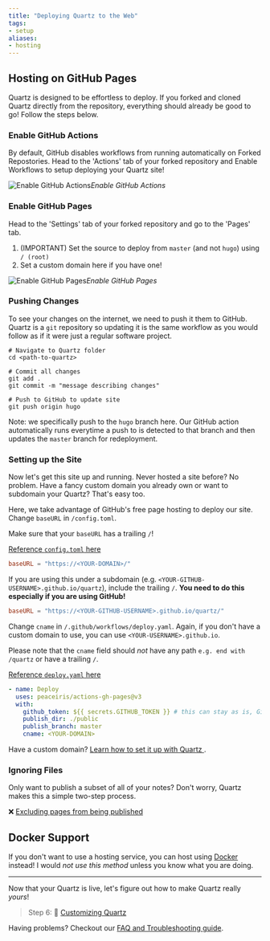 ```yaml
---
title: "Deploying Quartz to the Web"
tags:
- setup
aliases:
- hosting
---
```


## Hosting on GitHub Pages
Quartz is designed to be effortless to deploy. If you forked and cloned Quartz directly from the repository, everything should already be good to go! Follow the steps below.

### Enable GitHub Actions
By default, GitHub disables workflows from running automatically on Forked Repostories. Head to the 'Actions' tab of your forked repository and Enable Workflows to setup deploying your Quartz site!

![Enable GitHub Actions](notes/images/github-actions.png)*Enable GitHub Actions*

### Enable GitHub Pages

Head to the 'Settings' tab of your forked repository and go to the 'Pages' tab.

1. (IMPORTANT) Set the source to deploy from `master` (and not `hugo`) using `/ (root)`
2. Set a custom domain here if you have one!

![Enable GitHub Pages](/notes/images/github-pages.png)*Enable GitHub Pages*

### Pushing Changes
To see your changes on the internet, we need to push it them to GitHub. Quartz is a `git` repository so updating it is the same workflow as you would follow as if it were just a regular software project.

```shell
# Navigate to Quartz folder
cd <path-to-quartz>

# Commit all changes
git add .
git commit -m "message describing changes"

# Push to GitHub to update site
git push origin hugo
```

Note: we specifically push to the `hugo` branch here. Our GitHub action automatically runs everytime a push to is detected to that branch and then updates the `master` branch for redeployment.

### Setting up the Site
Now let's get this site up and running. Never hosted a site before? No problem. Have a fancy custom domain you already own or want to subdomain your Quartz? That's easy too.

Here, we take advantage of GitHub's free page hosting to deploy our site. Change `baseURL` in `/config.toml`. 

Make sure that your `baseURL` has a trailing `/`!

[Reference `config.toml` here](https://github.com/jackyzha0/quartz/blob/hugo/config.toml)

```toml
baseURL = "https://<YOUR-DOMAIN>/"
```

If you are using this under a subdomain (e.g. `<YOUR-GITHUB-USERNAME>.github.io/quartz`), include the trailing `/`. **You need to do this especially if you are using GitHub!**

```toml
baseURL = "https://<YOUR-GITHUB-USERNAME>.github.io/quartz/"
```

Change `cname` in `/.github/workflows/deploy.yaml`. Again, if you don't have a custom domain to use, you can use `<YOUR-USERNAME>.github.io`.

Please note that the `cname` field should *not* have any path `e.g. end with /quartz` or have a trailing `/`.

[Reference `deploy.yaml` here](https://github.com/jackyzha0/quartz/blob/hugo/.github/workflows/deploy.yaml)

```yaml {title=".github/workflows/deploy.yaml"}
- name: Deploy  
  uses: peaceiris/actions-gh-pages@v3  
  with:  
	github_token: ${{ secrets.GITHUB_TOKEN }} # this can stay as is, GitHub fills this in for us!
	publish_dir: ./public  
	publish_branch: master
	cname: <YOUR-DOMAIN>
```

Have a custom domain? [Learn how to set it up with Quartz ](notes/custom%20Domain.md).

### Ignoring Files
Only want to publish a subset of all of your notes? Don't worry, Quartz makes this a simple two-step process.

❌ [Excluding pages from being published](notes/ignore%20notes.md)

## Docker Support
If you don't want to use a hosting service, you can host using [Docker](notes/docker.md) instead!
I would *not use this method* unless you know what you are doing.

---

Now that your Quartz is live, let's figure out how to make Quartz really *yours*!

> Step 6: 🎨 [Customizing Quartz](notes/config.md)

Having problems? Checkout our [FAQ and Troubleshooting guide](notes/troubleshooting.md).
